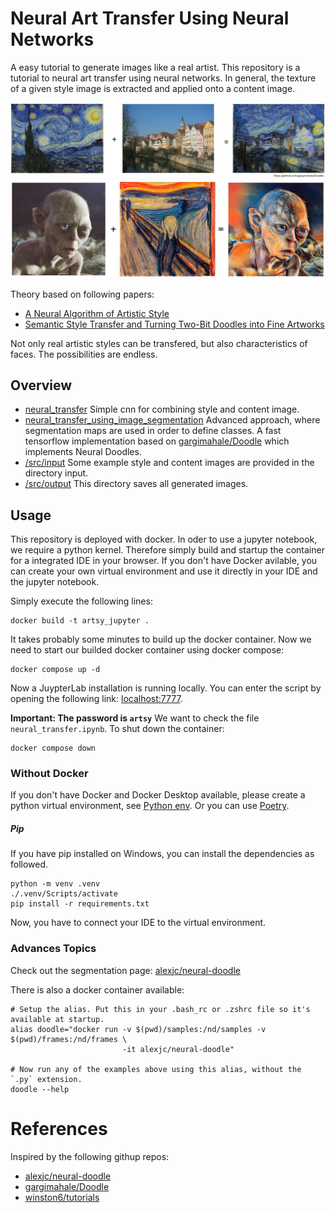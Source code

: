# Neural Art Transfer Using Neural Networks
A easy tutorial to generate images like a real artist. This repository is a tutorial to neural art transfer using neural networks. In general, the texture of a given style image is extracted and applied onto a content image.

![Example for art transfer](material/exampleImage.png)
![Example for art transfer](material/exampleImage2.png)

Theory based on following papers:
- [A Neural Algorithm of Artistic Style](https://arxiv.org/abs/1508.06576)
- [Semantic Style Transfer and Turning Two-Bit Doodles into Fine Artworks](https://arxiv.org/abs/1603.01768)

Not only real artistic styles can be transfered, but also characteristics of faces. The possibilities are endless.

## Overview
- [neural_transfer](/src/neural_transfer.ipynb)
Simple cnn for combining style and content image.
- [neural_transfer_using_image_segmentation](https://github.com/gargimahale/Doodle/blob/master/stylize.py)
Advanced approach, where segmentation maps are used in order to define classes. A fast tensorflow implementation based on [gargimahale/Doodle](https://github.com/gargimahale/Doodle/blob/master/stylize.py) which implements Neural Doodles.
- [/src/input](/input) Some example style and content images are provided in the directory input.
- [/src/output](/output) This directory saves all generated images.

## Usage
This repository is deployed with docker. In oder to use a jupyter notebook, we require a python kernel. Therefore simply build and startup the container for a integrated IDE in your browser. If you don't have Docker avilable, you can create your own virtual environment and use it directly in your IDE and the jupyter notebook.

Simply execute the following lines:
```
docker build -t artsy_jupyter .
```
It takes probably some minutes to build up the docker container. Now we need to start our builded docker container using docker compose:
```
docker compose up -d
```
Now a JuypterLab installation is running locally. You can enter the script by opening the following link: [localhost:7777](localhost:7777). 

**Important: The password is `artsy`**
We want to check the file `neural_transfer.ipynb`.
To shut down the container:

```
docker compose down
```

### Without Docker
If you don't have Docker and Docker Desktop available, please create a python virtual environment, see [Python env](https://docs.python.org/3/library/venv.html). Or you can use [Poetry](https://python-poetry.org/). 

##### Pip
If you have pip installed on Windows, you can install the dependencies as followed.
```
python -m venv .venv
./.venv/Scripts/activate
pip install -r requirements.txt
``` 
Now, you have to connect your IDE to the virtual environment.
### Advances Topics

Check out the segmentation page: [alexjc/neural-doodle](https://github.com/alexjc/neural-doodle)

There is also a docker container available: 
```
# Setup the alias. Put this in your .bash_rc or .zshrc file so it's available at startup.
alias doodle="docker run -v $(pwd)/samples:/nd/samples -v $(pwd)/frames:/nd/frames \
                         -it alexjc/neural-doodle"

# Now run any of the examples above using this alias, without the `.py` extension.
doodle --help
```


# References
Inspired by the following githup repos:
- [alexjc/neural-doodle](https://github.com/alexjc/neural-doodle)
- [gargimahale/Doodle](https://github.com/gargimahale/Doodle/blob/master/stylize.py) 
- [winston6/tutorials](https://github.com/winston6)